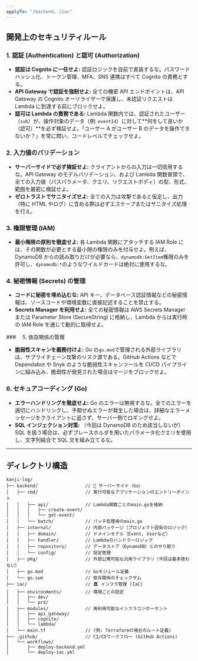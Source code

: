 ```yaml
---
applyTo: "/backend, /iac"
---
```


## 開発上のセキュリティルール

### 1\. 認証 (Authentication) と認可 (Authorization)

- **認証は Cognito に一任せよ:** 認証ロジックを自前で実装するな。パスワードハッシュ化、トークン管理、MFA、SNS 連携はすべて Cognito の責務とする。
- **API Gateway で認証を強制せよ:** 全ての機密 API エンドポイントは、API Gateway の Cognito オーソライザーで保護し、未認証リクエストは Lambda に到達する前にブロックせよ。
- **認可は Lambda の責務である:** Lambda 関数内では、認証されたユーザー（`sub`）が、操作対象のデータ（例: `eventId`）に対して\*\*何をして良いか（認可）\*\*を必ず検証せよ。「ユーザー A がユーザー B のデータを操作できないか？」を常に問い、コードレベルでチェックせよ。

### 2\. 入力値のバリデーション

- **サーバーサイドで必ず検証せよ:** クライアントからの入力は一切信用するな。API Gateway のモデルバリデーション、および Lambda 関数冒頭で、全ての入力値（パスパラメータ、クエリ、リクエストボディ）の型、形式、範囲を厳密に検証せよ。
- **ゼロトラストでサニタイズせよ:** 全ての入力は攻撃であると仮定し、出力（特に HTML やログ）に含める際は必ずエスケープまたはサニタイズ処理を行え。

### 3\. 権限管理 (IAM)

- **最小権限の原則を徹底せよ:** 各 Lambda 関数にアタッチする IAM Role には、その関数が必要とする最小限の権限のみを付与せよ。例えば、DynamoDB からの読み取りだけが必要なら、`dynamodb:GetItem`権限のみを許可し、`dynamodb:*`のようなワイルドカードは絶対に使用するな。

### 4\. 秘密情報 (Secrets) の管理

- **コードに秘密を埋め込むな:** API キー、データベース認証情報などの秘密情報は、ソースコードや環境変数に直接記述することを禁止する。
- **Secrets Manager を利用せよ:** 全ての秘密情報は AWS Secrets Manager または Parameter Store (SecureString) に格納し、Lambda からは実行時の IAM Role を通じて動的に取得せよ。

###　 5\. 依存関係の管理

- **脆弱性スキャンを義務付けよ:** Go の`go.mod`で管理される外部ライブラリは、サプライチェーン攻撃のリスク源である。GitHub Actions などで Dependabot や Snyk のような脆弱性スキャンツールを CI/CD パイプラインに組み込み、脆弱性が発見された場合はマージをブロックせよ。

### 6\. セキュアコーディング (Go)

- **エラーハンドリングを徹底せよ:** Go のエラーは無視するな。全てのエラーを適切にハンドリングし、予期せぬエラーが発生した場合は、詳細なエラーメッセージをクライアントに返さず、サーバー側でロギングせよ。
- **SQL インジェクション対策:** （今回は DynamoDB のため該当しないが）SQL を扱う場合は、必ずプレースホルダを用いたパラメータ化クエリを使用し、文字列結合で SQL 文を組み立てるな。

---

## ディレクトリ構造

```
kanji-log/
├── backend/                  // 🧠 サーバーサイド（Go）
│   ├── cmd/                  // 実行可能なアプリケーションのエントリーポイント
│   │   ├── api/              // Lambda関数ごとのmain.goを格納
│   │   │   ├── create-event/
│   │   │   └── get-event/
│   │   └── batch/            // バッチ処理用のmain.go
│   ├── internal/             // 内部パッケージ（プロジェクト固有のロジック）
│   │   ├── domain/           // ドメインモデル（Event, Userなど）
│   │   ├── handler/          // Lambdaのハンドラーロジック
│   │   ├── repository/       // データストア（DynamoDB）とのやり取り
│   │   └── config/           // 設定管理
│   ├── pkg/                  // 外部公開可能な汎用ライブラリ（今回は基本使わない）
│   ├── go.mod                // Goモジュール定義
│   └── go.sum                // 依存関係のチェックサム
├── iac/                      // 🏛️ インフラ管理 (IaC)
│   ├── environments/         // 環境ごとの設定
│   │   ├── dev/
│   │   └── prd/
│   ├── modules/              // 再利用可能なインフラコンポーネント
│   │   ├── api_gateway/
│   │   ├── cognito/
│   │   └── lambda/
│   └── main.tf               // (例: Terraformの場合のルート定義)
├── .github/                  // CI/CDワークフロー (GitHub Actions)
│   └── workflows/
│       ├── deploy-backend.yml
│       └── deploy-iac.yml
```
